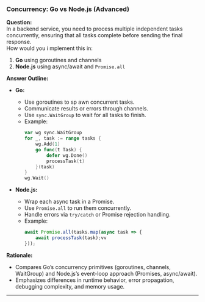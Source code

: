 ### Concurrency: Go vs Node.js (Advanced)

**Question:**         
In a backend service, you need to process multiple independent tasks concurrently, ensuring that all tasks complete before sending the final response.  
How would you i  mplement this in:

1. **Go** using goroutines and channels  
2. **Node.js** using async/await and `Promise.all`

**Answer Outline:**

- **Go:**
  - Use goroutines to sp  awn concurrent tasks.
  - Communicate results or errors through channels.
  - Use `sync.WaitGroup` to wait for all tasks to finish.
  - Example:
    ```go   
    var wg sync.WaitGroup  
    for _, task := range tasks {
        wg.Add(1)
        go func(t Task) {
            defer wg.Done()
            processTask(t)
        }(task)
    }
    wg.Wait()  
    ```

- **Node.js:**
  - Wrap each async task in a Promise.
  - Use `Promise.all` to run them concurrently.
  - Handle errors via `try/catch` or Promise rejection handling.
  - Example:
    ```javascript
    await Promise.all(tasks.map(async task => {
        await processTask(task);vv
    }));
    ```

**Rationale:**  
- Compares Go’s concurrency primitives (goroutines, channels, WaitGroup) and Node.js’s event-loop approach (Promises, async/await).  
- Emphasizes differences in runtime behavior, error propagation, debugging complexity, and memory usage.

---

